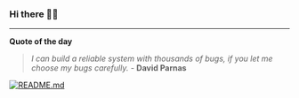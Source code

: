 ### Hi there 👋🏻


---

**Quote of the day**

> *I can build a reliable system with thousands of bugs, if you let me choose my bugs carefully.* - **David Parnas** 

[![README.md](https://github.com/marcolovazzano/marcolovazzano/actions/workflows/readme.yml/badge.svg)](https://github.com/marcolovazzano/marcolovazzano/actions/workflows/readme.yml)
